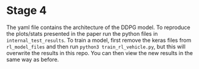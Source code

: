 # Stage 4 

The yaml file contains the architecture of the DDPG model. To reproduce the plots/stats presented in the paper run the python files in `internal_test_results`. To train a model, first remove the keras files from `rl_model_files` and then run `python3 train_rl_vehicle.py`, but this will overwrite the results in this repo. You can then view the new results in the same way as before. 
